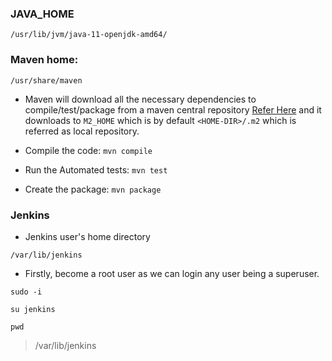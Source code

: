 
### JAVA_HOME
```
/usr/lib/jvm/java-11-openjdk-amd64/
```

### Maven home:
```
/usr/share/maven
```
* Maven will download all the necessary dependencies to compile/test/package from a maven central repository [Refer Here](https://mvnrepository.com/repos/central) 
  and it downloads to `M2_HOME` which is by default `<HOME-DIR>/.m2` which is referred as local repository.

* Compile the code: `mvn compile`
* Run the Automated tests: `mvn test`
* Create the package: `mvn package`

### Jenkins 
* Jenkins user's home directory
```
/var/lib/jenkins
```
* Firstly, become a root user as we can login any user being a superuser.
```
sudo -i
```
```
su jenkins
```
```
pwd
```
>/var/lib/jenkins
